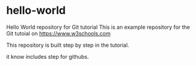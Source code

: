# hello-world
Hello World repository for Git tutorial
This is an example repository for the Git tutoial on https://www.w3schools.com

This repository is built step by step in the tutorial.

it know includes step for githubs.
